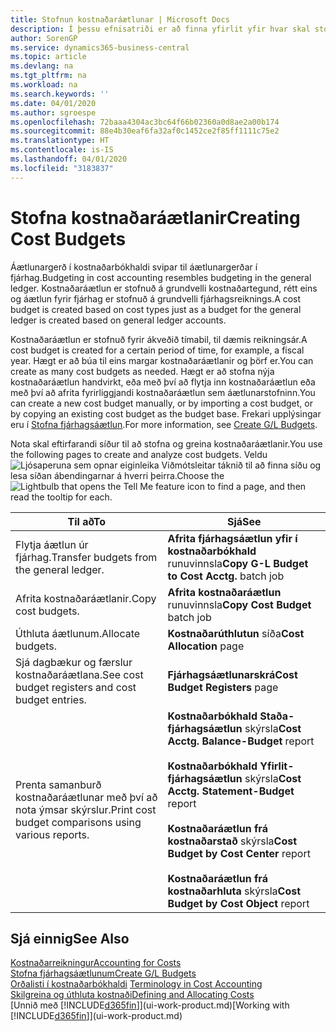 ```yaml
---
title: Stofnun kostnaðaráætlunar | Microsoft Docs
description: Í þessu efnisatriði er að finna yfirlit yfir hvar skal stofna og greina kostnaðaráætlanir.
author: SorenGP
ms.service: dynamics365-business-central
ms.topic: article
ms.devlang: na
ms.tgt_pltfrm: na
ms.workload: na
ms.search.keywords: ''
ms.date: 04/01/2020
ms.author: sgroespe
ms.openlocfilehash: 72baaa4304ac3bc64f66b02360a0d8ae2a00b174
ms.sourcegitcommit: 88e4b30eaf6fa32af0c1452ce2f85ff1111c75e2
ms.translationtype: HT
ms.contentlocale: is-IS
ms.lasthandoff: 04/01/2020
ms.locfileid: "3183837"
---
```

# <a name="creating-cost-budgets"></a><span data-ttu-id="5ea16-103">Stofna kostnaðaráætlanir</span><span class="sxs-lookup"><span data-stu-id="5ea16-103">Creating Cost Budgets</span></span>
<span data-ttu-id="5ea16-104">Áætlunargerð í kostnaðarbókhaldi svipar til áætlunargerðar í fjárhag.</span><span class="sxs-lookup"><span data-stu-id="5ea16-104">Budgeting in cost accounting resembles budgeting in the general ledger.</span></span> <span data-ttu-id="5ea16-105">Kostnaðaráætlun er stofnuð á grundvelli kostnaðartegund, rétt eins og áætlun fyrir fjárhag er stofnuð á grundvelli fjárhagsreiknings.</span><span class="sxs-lookup"><span data-stu-id="5ea16-105">A cost budget is created based on cost types just as a budget for the general ledger is created based on general ledger accounts.</span></span>  

<span data-ttu-id="5ea16-106">Kostnaðaráætlun er stofnuð fyrir ákveðið tímabil, til dæmis reikningsár.</span><span class="sxs-lookup"><span data-stu-id="5ea16-106">A cost budget is created for a certain period of time, for example, a fiscal year.</span></span> <span data-ttu-id="5ea16-107">Hægt er að búa til eins margar kostnaðaráætlanir og þörf er.</span><span class="sxs-lookup"><span data-stu-id="5ea16-107">You can create as many cost budgets as needed.</span></span> <span data-ttu-id="5ea16-108">Hægt er að stofna nýja kostnaðaráætlun handvirkt, eða með því að flytja inn kostnaðaráætlun eða með því að afrita fyrirliggjandi kostnaðaráætlun sem áætlunarstofninn.</span><span class="sxs-lookup"><span data-stu-id="5ea16-108">You can create a new cost budget manually, or by importing a cost budget, or by copying an existing cost budget as the budget base.</span></span> <span data-ttu-id="5ea16-109">Frekari upplýsingar eru í [Stofna fjárhagsáætlun](finance-how-create-budgets.md).</span><span class="sxs-lookup"><span data-stu-id="5ea16-109">For more information, see [Create G/L Budgets](finance-how-create-budgets.md).</span></span>

<span data-ttu-id="5ea16-110">Nota skal eftirfarandi síður til að stofna og greina kostnaðaráætlanir.</span><span class="sxs-lookup"><span data-stu-id="5ea16-110">You use the following pages to create and analyze cost budgets.</span></span> <span data-ttu-id="5ea16-111">Veldu ![Ljósaperuna sem opnar eiginleika Viðmótsleitar](media/ui-search/search_small.png "Segðu mér hvað þú vilt gera") táknið til að finna síðu og lesa síðan ábendingarnar á hverri þeirra.</span><span class="sxs-lookup"><span data-stu-id="5ea16-111">Choose the ![Lightbulb that opens the Tell Me feature](media/ui-search/search_small.png "Tell me what you want to do") icon to find a page, and then read the tooltip for each.</span></span>

|<span data-ttu-id="5ea16-112">Til að</span><span class="sxs-lookup"><span data-stu-id="5ea16-112">To</span></span>|<span data-ttu-id="5ea16-113">Sjá</span><span class="sxs-lookup"><span data-stu-id="5ea16-113">See</span></span>|  
|--------|---------|  
|<span data-ttu-id="5ea16-114">Flytja áætlun úr fjárhag.</span><span class="sxs-lookup"><span data-stu-id="5ea16-114">Transfer budgets from the general ledger.</span></span>|<span data-ttu-id="5ea16-115">**Afrita fjárhagsáætlun yfir í kostnaðarbókhald** runuvinnsla</span><span class="sxs-lookup"><span data-stu-id="5ea16-115">**Copy G-L Budget to Cost Acctg.** batch job</span></span>|  
|<span data-ttu-id="5ea16-116">Afrita kostnaðaráætlanir.</span><span class="sxs-lookup"><span data-stu-id="5ea16-116">Copy cost budgets.</span></span>|<span data-ttu-id="5ea16-117">**Afrita kostnaðaráætlun** runuvinnsla</span><span class="sxs-lookup"><span data-stu-id="5ea16-117">**Copy Cost Budget** batch job</span></span>|  
|<span data-ttu-id="5ea16-118">Úthluta áætlunum.</span><span class="sxs-lookup"><span data-stu-id="5ea16-118">Allocate budgets.</span></span>|<span data-ttu-id="5ea16-119">**Kostnaðarúthlutun** síða</span><span class="sxs-lookup"><span data-stu-id="5ea16-119">**Cost Allocation** page</span></span>|  
|<span data-ttu-id="5ea16-120">Sjá dagbækur og færslur kostnaðaráætlana.</span><span class="sxs-lookup"><span data-stu-id="5ea16-120">See cost budget registers and cost budget entries.</span></span>|<span data-ttu-id="5ea16-121">**Fjárhagsáætlunarskrá**</span><span class="sxs-lookup"><span data-stu-id="5ea16-121">**Cost Budget Registers** page</span></span>|  
|<span data-ttu-id="5ea16-122">Prenta samanburð kostnaðaráætlunar með því að nota ýmsar skýrslur.</span><span class="sxs-lookup"><span data-stu-id="5ea16-122">Print cost budget comparisons using various reports.</span></span>|<span data-ttu-id="5ea16-123">**Kostnaðarbókhald Staða-fjárhagsáætlun** skýrsla</span><span class="sxs-lookup"><span data-stu-id="5ea16-123">**Cost Acctg. Balance-Budget** report</span></span><br /><br /> <span data-ttu-id="5ea16-124">**Kostnaðarbókhald Yfirlit-fjárhagsáætlun** skýrsla</span><span class="sxs-lookup"><span data-stu-id="5ea16-124">**Cost Acctg. Statement-Budget** report</span></span><br /><br /> <span data-ttu-id="5ea16-125">**Kostnaðaráætlun frá kostnaðarstað** skýrsla</span><span class="sxs-lookup"><span data-stu-id="5ea16-125">**Cost Budget by Cost Center** report</span></span><br /><br /> <span data-ttu-id="5ea16-126">**Kostnaðaráætlun frá kostnaðarhluta** skýrsla</span><span class="sxs-lookup"><span data-stu-id="5ea16-126">**Cost Budget by Cost Object** report</span></span>|  

## <a name="see-also"></a><span data-ttu-id="5ea16-127">Sjá einnig</span><span class="sxs-lookup"><span data-stu-id="5ea16-127">See Also</span></span>  
[<span data-ttu-id="5ea16-128">Kostnaðarreikningur</span><span class="sxs-lookup"><span data-stu-id="5ea16-128">Accounting for Costs</span></span>](finance-manage-cost-accounting.md)  
[<span data-ttu-id="5ea16-129">Stofna fjárhagsáætlunum</span><span class="sxs-lookup"><span data-stu-id="5ea16-129">Create G/L Budgets</span></span>](finance-how-create-budgets.md)  
<span data-ttu-id="5ea16-130">[Orðalisti í kostnaðarbókhaldi](finance-terminology-in-cost-accounting.md) </span><span class="sxs-lookup"><span data-stu-id="5ea16-130">[Terminology in Cost Accounting](finance-terminology-in-cost-accounting.md) </span></span>  
[<span data-ttu-id="5ea16-131">Skilgreina og úthluta kostnaði</span><span class="sxs-lookup"><span data-stu-id="5ea16-131">Defining and Allocating Costs</span></span>](finance-define-and-allocate-costs.md)  
<span data-ttu-id="5ea16-132">[Unnið með [!INCLUDE[d365fin](includes/d365fin_md.md)]](ui-work-product.md)</span><span class="sxs-lookup"><span data-stu-id="5ea16-132">[Working with [!INCLUDE[d365fin](includes/d365fin_md.md)]](ui-work-product.md)</span></span>
